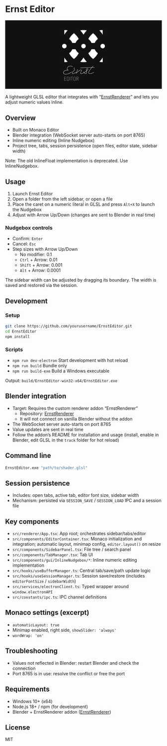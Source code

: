 # Ernst Editor

<p align="center">
  <img src="assets/images/kv_logo.jpg" alt="Ernst Editor" width="960" />
</p>

A lightweight GLSL editor that integrates with “[ErnstRenderer](https://github.com/iY0Yi/ErnstRenderer)” and lets you adjust numeric values inline.

## Overview
- Built on Monaco Editor
- Blender integration (WebSocket server auto-starts on port 8765)
- Inline numeric editing (Inline Nudgebox)
- Project tree, tabs, session persistence (open files, editor state, sidebar width)

Note: The old InlineFloat implementation is deprecated. Use InlineNudgebox.

## Usage
1. Launch Ernst Editor
2. Open a folder from the left sidebar, or open a file
3. Place the caret on a numeric literal in GLSL and press `Alt+X` to launch the Nudgebox
4. Adjust with Arrow Up/Down (changes are sent to Blender in real time)

### Nudgebox controls
- Confirm: `Enter`
- Cancel: `Esc`
- Step sizes with Arrow Up/Down
  - No modifier: 0.1
  - `Ctrl` + Arrow: 0.01
  - `Shift` + Arrow: 0.001
  - `Alt` + Arrow: 0.0001

The sidebar width can be adjusted by dragging its boundary. The width is saved and restored via the session.

## Development
### Setup
```bash
git clone https://github.com/yourusername/ErnstEditor.git
cd ErnstEditor
npm install
```

### Scripts
- `npm run dev-electron` Start development with hot reload
- `npm run build` Bundle only
- `npm run build-exe` Build a Windows executable

Output: `build/ErnstEditor-win32-x64/ErnstEditor.exe`

## Blender integration
- Target: Requires the custom renderer addon “ErnstRenderer”
  - Repository: [ErnstRenderer](https://github.com/iY0Yi/ErnstRenderer)
  - It will not connect on vanilla Blender without the addon
- The WebSocket server auto-starts on port 8765
- Value updates are sent in real time
- Follow the addon’s README for installation and usage (install, enable in Blender, edit GLSL in the `track` folder for hot reload)

## Command line
```bash
ErnstEditor.exe "path/to/shader.glsl"
```

## Session persistence
- Includes: open tabs, active tab, editor font size, sidebar width
- Mechanism: persisted via `SESSION_SAVE` / `SESSION_LOAD` IPC and a session file

## Key components
- `src/renderer/App.tsx`: App root; orchestrates sidebar/tabs/editor
- `src/components/EditorContainer.tsx`: Monaco initialization and integration; automatic layout, minimap config, `editor.layout()` on resize
- `src/components/SidebarPanel.tsx`: File tree / search panel
- `src/components/TabManager.tsx`: Tab UI
- `src/components/gui/InlineNudgebox/*`: Inline numeric editing implementation
- `src/hooks/useBufferManager.ts`: Central tab/save/path update logic
- `src/hooks/useSessionManager.ts`: Session save/restore (includes `editorFontSize` / `sidebarWidth`)
- `src/services/electronClient.ts`: Typed wrapper around `window.electronAPI`
- `src/constants/ipc.ts`: IPC channel definitions

## Monaco settings (excerpt)
- `automaticLayout: true`
- Minimap enabled, right side, `showSlider: 'always'`
- `wordWrap: 'on'`

## Troubleshooting
- Values not reflected in Blender: restart Blender and check the connection
- Port 8765 is in use: resolve the conflict or free the port

## Requirements
- Windows 10+ (x64)
- Node.js 18+ / npm (for development)
- Blender + ErnstRenderer addon ([ErnstRenderer](https://github.com/iY0Yi/ErnstRenderer))

## License
MIT
